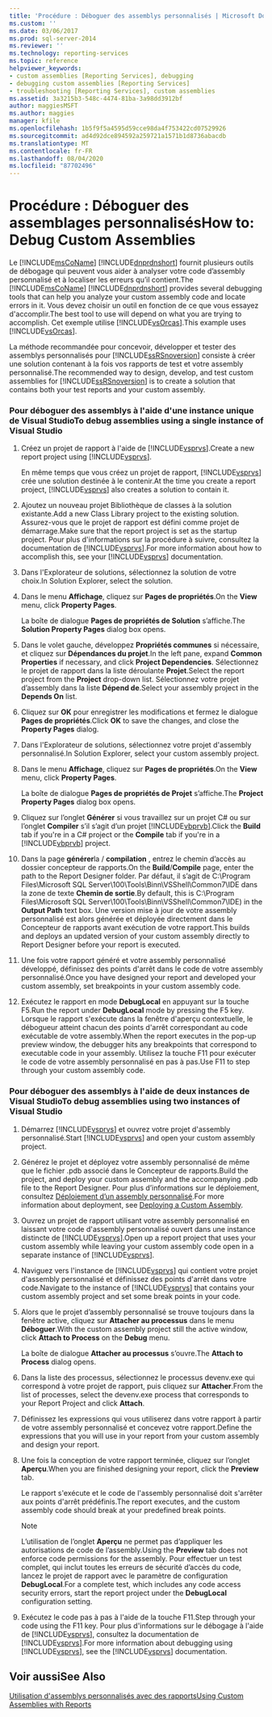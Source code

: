 ```yaml
---
title: 'Procédure : Déboguer des assemblys personnalisés | Microsoft Docs'
ms.custom: ''
ms.date: 03/06/2017
ms.prod: sql-server-2014
ms.reviewer: ''
ms.technology: reporting-services
ms.topic: reference
helpviewer_keywords:
- custom assemblies [Reporting Services], debugging
- debugging custom assemblies [Reporting Services]
- troubleshooting [Reporting Services], custom assemblies
ms.assetid: 3a3215b3-548c-4474-81ba-3a98dd3912bf
author: maggiesMSFT
ms.author: maggies
manager: kfile
ms.openlocfilehash: 1b5f9f5a4595d59cce98da4f753422cd07529926
ms.sourcegitcommit: ad4d92dce894592a259721a1571b1d8736abacdb
ms.translationtype: MT
ms.contentlocale: fr-FR
ms.lasthandoff: 08/04/2020
ms.locfileid: "87702496"
---
```

# <a name="how-to-debug-custom-assemblies"></a><span data-ttu-id="46dc6-102">Procédure : Déboguer des assemblages personnalisés</span><span class="sxs-lookup"><span data-stu-id="46dc6-102">How to: Debug Custom Assemblies</span></span>
  <span data-ttu-id="46dc6-103">Le [!INCLUDE[msCoName](../../includes/msconame-md.md)] [!INCLUDE[dnprdnshort](../../includes/dnprdnshort-md.md)] fournit plusieurs outils de débogage qui peuvent vous aider à analyser votre code d’assembly personnalisé et à localiser les erreurs qu’il contient.</span><span class="sxs-lookup"><span data-stu-id="46dc6-103">The [!INCLUDE[msCoName](../../includes/msconame-md.md)] [!INCLUDE[dnprdnshort](../../includes/dnprdnshort-md.md)] provides several debugging tools that can help you analyze your custom assembly code and locate errors in it.</span></span> <span data-ttu-id="46dc6-104">Vous devez choisir un outil en fonction de ce que vous essayez d'accomplir.</span><span class="sxs-lookup"><span data-stu-id="46dc6-104">The best tool to use will depend on what you are trying to accomplish.</span></span> <span data-ttu-id="46dc6-105">Cet exemple utilise [!INCLUDE[vsOrcas](../../includes/vsorcas-md.md)].</span><span class="sxs-lookup"><span data-stu-id="46dc6-105">This example uses [!INCLUDE[vsOrcas](../../includes/vsorcas-md.md)].</span></span>  
  
 <span data-ttu-id="46dc6-106">La méthode recommandée pour concevoir, développer et tester des assemblys personnalisés pour [!INCLUDE[ssRSnoversion](../../includes/ssrsnoversion-md.md)] consiste à créer une solution contenant à la fois vos rapports de test et votre assembly personnalisé.</span><span class="sxs-lookup"><span data-stu-id="46dc6-106">The recommended way to design, develop, and test custom assemblies for [!INCLUDE[ssRSnoversion](../../includes/ssrsnoversion-md.md)] is to create a solution that contains both your test reports and your custom assembly.</span></span>  
  
### <a name="to-debug-assemblies-using-a-single-instance-of-visual-studio"></a><span data-ttu-id="46dc6-107">Pour déboguer des assemblys à l'aide d'une instance unique de Visual Studio</span><span class="sxs-lookup"><span data-stu-id="46dc6-107">To debug assemblies using a single instance of Visual Studio</span></span>  
  
1.  <span data-ttu-id="46dc6-108">Créez un projet de rapport à l'aide de [!INCLUDE[vsprvs](../../includes/vsprvs-md.md)].</span><span class="sxs-lookup"><span data-stu-id="46dc6-108">Create a new report project using [!INCLUDE[vsprvs](../../includes/vsprvs-md.md)].</span></span>  
  
     <span data-ttu-id="46dc6-109">En même temps que vous créez un projet de rapport, [!INCLUDE[vsprvs](../../includes/vsprvs-md.md)] crée une solution destinée à le contenir.</span><span class="sxs-lookup"><span data-stu-id="46dc6-109">At the time you create a report project, [!INCLUDE[vsprvs](../../includes/vsprvs-md.md)] also creates a solution to contain it.</span></span>  
  
2.  <span data-ttu-id="46dc6-110">Ajoutez un nouveau projet Bibliothèque de classes à la solution existante.</span><span class="sxs-lookup"><span data-stu-id="46dc6-110">Add a new Class Library project to the existing solution.</span></span> <span data-ttu-id="46dc6-111">Assurez-vous que le projet de rapport est défini comme projet de démarrage.</span><span class="sxs-lookup"><span data-stu-id="46dc6-111">Make sure that the report project is set as the startup project.</span></span> <span data-ttu-id="46dc6-112">Pour plus d'informations sur la procédure à suivre, consultez la documentation de [!INCLUDE[vsprvs](../../includes/vsprvs-md.md)].</span><span class="sxs-lookup"><span data-stu-id="46dc6-112">For more information about how to accomplish this, see your [!INCLUDE[vsprvs](../../includes/vsprvs-md.md)] documentation.</span></span>  
  
3.  <span data-ttu-id="46dc6-113">Dans l'Explorateur de solutions, sélectionnez la solution de votre choix.</span><span class="sxs-lookup"><span data-stu-id="46dc6-113">In Solution Explorer, select the solution.</span></span>  
  
4.  <span data-ttu-id="46dc6-114">Dans le menu **Affichage**, cliquez sur **Pages de propriétés**.</span><span class="sxs-lookup"><span data-stu-id="46dc6-114">On the **View** menu, click **Property Pages**.</span></span>  
  
     <span data-ttu-id="46dc6-115">La boîte de dialogue **Pages de propriétés de Solution** s’affiche.</span><span class="sxs-lookup"><span data-stu-id="46dc6-115">The **Solution Property Pages** dialog box opens.</span></span>  
  
5.  <span data-ttu-id="46dc6-116">Dans le volet gauche, développez **Propriétés communes** si nécessaire, et cliquez sur **Dépendances du projet**.</span><span class="sxs-lookup"><span data-stu-id="46dc6-116">In the left pane, expand **Common Properties** if necessary, and click **Project Dependencies**.</span></span> <span data-ttu-id="46dc6-117">Sélectionnez le projet de rapport dans la liste déroulante **Projet**.</span><span class="sxs-lookup"><span data-stu-id="46dc6-117">Select the report project from the **Project** drop-down list.</span></span> <span data-ttu-id="46dc6-118">Sélectionnez votre projet d’assembly dans la liste **Dépend de**.</span><span class="sxs-lookup"><span data-stu-id="46dc6-118">Select your assembly project in the **Depends On** list.</span></span>  
  
6.  <span data-ttu-id="46dc6-119">Cliquez sur **OK** pour enregistrer les modifications et fermez le dialogue **Pages de propriétés**.</span><span class="sxs-lookup"><span data-stu-id="46dc6-119">Click **OK** to save the changes, and close the **Property Pages** dialog.</span></span>  
  
7.  <span data-ttu-id="46dc6-120">Dans l'Explorateur de solutions, sélectionnez votre projet d'assembly personnalisé.</span><span class="sxs-lookup"><span data-stu-id="46dc6-120">In Solution Explorer, select your custom assembly project.</span></span>  
  
8.  <span data-ttu-id="46dc6-121">Dans le menu **Affichage**, cliquez sur **Pages de propriétés**.</span><span class="sxs-lookup"><span data-stu-id="46dc6-121">On the **View** menu, click **Property Pages**.</span></span>  
  
     <span data-ttu-id="46dc6-122">La boîte de dialogue **Pages de propriétés de Projet** s’affiche.</span><span class="sxs-lookup"><span data-stu-id="46dc6-122">The **Project Property Pages** dialog box opens.</span></span>  
  
9. <span data-ttu-id="46dc6-123">Cliquez sur l’onglet **Générer** si vous travaillez sur un projet C# ou sur l’onglet **Compiler** s’il s’agit d’un projet [!INCLUDE[vbprvb](../../includes/vbprvb-md.md)].</span><span class="sxs-lookup"><span data-stu-id="46dc6-123">Click the **Build** tab if you're in a C# project or the **Compile** tab if you're in a [!INCLUDE[vbprvb](../../includes/vbprvb-md.md)] project.</span></span>  
  
10. <span data-ttu-id="46dc6-124">Dans la page **générer**la / **compilation** , entrez le chemin d’accès au dossier concepteur de rapports.</span><span class="sxs-lookup"><span data-stu-id="46dc6-124">On the **Build**/**Compile** page, enter the path to the Report Designer folder.</span></span> <span data-ttu-id="46dc6-125">Par défaut, il s’agit de C:\Program Files\Microsoft SQL Server\100\Tools\Binn\VSShell\Common7\IDE dans la zone de texte **Chemin de sortie**.</span><span class="sxs-lookup"><span data-stu-id="46dc6-125">By default, this is C:\Program Files\Microsoft SQL Server\100\Tools\Binn\VSShell\Common7\IDE) in the **Output Path** text box.</span></span> <span data-ttu-id="46dc6-126">Une version mise à jour de votre assembly personnalisé est alors générée et déployée directement dans le Concepteur de rapports avant exécution de votre rapport.</span><span class="sxs-lookup"><span data-stu-id="46dc6-126">This builds and deploys an updated version of your custom assembly directly to Report Designer before your report is executed.</span></span>  
  
11. <span data-ttu-id="46dc6-127">Une fois votre rapport généré et votre assembly personnalisé développé, définissez des points d'arrêt dans le code de votre assembly personnalisé.</span><span class="sxs-lookup"><span data-stu-id="46dc6-127">Once you have designed your report and developed your custom assembly, set breakpoints in your custom assembly code.</span></span>  
  
12. <span data-ttu-id="46dc6-128">Exécutez le rapport en mode **DebugLocal** en appuyant sur la touche F5.</span><span class="sxs-lookup"><span data-stu-id="46dc6-128">Run the report under **DebugLocal** mode by pressing the F5 key.</span></span> <span data-ttu-id="46dc6-129">Lorsque le rapport s'exécute dans la fenêtre d'aperçu contextuelle, le débogueur atteint chacun des points d'arrêt correspondant au code exécutable de votre assembly.</span><span class="sxs-lookup"><span data-stu-id="46dc6-129">When the report executes in the pop-up preview window, the debugger hits any breakpoints that correspond to executable code in your assembly.</span></span> <span data-ttu-id="46dc6-130">Utilisez la touche F11 pour exécuter le code de votre assembly personnalisé en pas à pas.</span><span class="sxs-lookup"><span data-stu-id="46dc6-130">Use F11 to step through your custom assembly code.</span></span>  
  
### <a name="to-debug-assemblies-using-two-instances-of-visual-studio"></a><span data-ttu-id="46dc6-131">Pour déboguer des assemblys à l'aide de deux instances de Visual Studio</span><span class="sxs-lookup"><span data-stu-id="46dc6-131">To debug assemblies using two instances of Visual Studio</span></span>  
  
1.  <span data-ttu-id="46dc6-132">Démarrez [!INCLUDE[vsprvs](../../includes/vsprvs-md.md)] et ouvrez votre projet d'assembly personnalisé.</span><span class="sxs-lookup"><span data-stu-id="46dc6-132">Start [!INCLUDE[vsprvs](../../includes/vsprvs-md.md)] and open your custom assembly project.</span></span>  
  
2.  <span data-ttu-id="46dc6-133">Générez le projet et déployez votre assembly personnalisé de même que le fichier .pdb associé dans le Concepteur de rapports.</span><span class="sxs-lookup"><span data-stu-id="46dc6-133">Build the project, and deploy your custom assembly and the accompanying .pdb file to the Report Designer.</span></span> <span data-ttu-id="46dc6-134">Pour plus d’informations sur le déploiement, consultez [Déploiement d’un assembly personnalisé](deploying-a-custom-assembly.md).</span><span class="sxs-lookup"><span data-stu-id="46dc6-134">For more information about deployment, see [Deploying a Custom Assembly](deploying-a-custom-assembly.md).</span></span>  
  
3.  <span data-ttu-id="46dc6-135">Ouvrez un projet de rapport utilisant votre assembly personnalisé en laissant votre code d'assembly personnalisé ouvert dans une instance distincte de [!INCLUDE[vsprvs](../../includes/vsprvs-md.md)].</span><span class="sxs-lookup"><span data-stu-id="46dc6-135">Open up a report project that uses your custom assembly while leaving your custom assembly code open in a separate instance of [!INCLUDE[vsprvs](../../includes/vsprvs-md.md)].</span></span>  
  
4.  <span data-ttu-id="46dc6-136">Naviguez vers l'instance de [!INCLUDE[vsprvs](../../includes/vsprvs-md.md)] qui contient votre projet d'assembly personnalisé et définissez des points d'arrêt dans votre code.</span><span class="sxs-lookup"><span data-stu-id="46dc6-136">Navigate to the instance of [!INCLUDE[vsprvs](../../includes/vsprvs-md.md)] that contains your custom assembly project and set some break points in your code.</span></span>  
  
5.  <span data-ttu-id="46dc6-137">Alors que le projet d’assembly personnalisé se trouve toujours dans la fenêtre active, cliquez sur **Attacher au processus** dans le menu **Déboguer**.</span><span class="sxs-lookup"><span data-stu-id="46dc6-137">With the custom assembly project still the active window, click **Attach to Process** on the **Debug** menu.</span></span>  
  
     <span data-ttu-id="46dc6-138">La boîte de dialogue **Attacher au processus** s’ouvre.</span><span class="sxs-lookup"><span data-stu-id="46dc6-138">The **Attach to Process** dialog opens.</span></span>  
  
6.  <span data-ttu-id="46dc6-139">Dans la liste des processus, sélectionnez le processus devenv.exe qui correspond à votre projet de rapport, puis cliquez sur **Attacher**.</span><span class="sxs-lookup"><span data-stu-id="46dc6-139">From the list of processes, select the devenv.exe process that corresponds to your Report Project and click **Attach**.</span></span>  
  
7.  <span data-ttu-id="46dc6-140">Définissez les expressions qui vous utiliserez dans votre rapport à partir de votre assembly personnalisé et concevez votre rapport.</span><span class="sxs-lookup"><span data-stu-id="46dc6-140">Define the expressions that you will use in your report from your custom assembly and design your report.</span></span>  
  
8.  <span data-ttu-id="46dc6-141">Une fois la conception de votre rapport terminée, cliquez sur l’onglet **Aperçu**.</span><span class="sxs-lookup"><span data-stu-id="46dc6-141">When you are finished designing your report, click the **Preview** tab.</span></span>  
  
     <span data-ttu-id="46dc6-142">Le rapport s'exécute et le code de l'assembly personnalisé doit s'arrêter aux points d'arrêt prédéfinis.</span><span class="sxs-lookup"><span data-stu-id="46dc6-142">The report executes, and the custom assembly code should break at your predefined break points.</span></span>  
  
    > [!NOTE]  
    >  <span data-ttu-id="46dc6-143">L’utilisation de l’onglet **Aperçu** ne permet pas d’appliquer les autorisations de code de l’assembly.</span><span class="sxs-lookup"><span data-stu-id="46dc6-143">Using the **Preview** tab does not enforce code permissions for the assembly.</span></span> <span data-ttu-id="46dc6-144">Pour effectuer un test complet, qui inclut toutes les erreurs de sécurité d’accès du code, lancez le projet de rapport avec le paramètre de configuration **DebugLocal**.</span><span class="sxs-lookup"><span data-stu-id="46dc6-144">For a complete test, which includes any code access security errors, start the report project under the **DebugLocal** configuration setting.</span></span>  
  
9. <span data-ttu-id="46dc6-145">Exécutez le code pas à pas à l'aide de la touche F11.</span><span class="sxs-lookup"><span data-stu-id="46dc6-145">Step through your code using the F11 key.</span></span> <span data-ttu-id="46dc6-146">Pour plus d'informations sur le débogage à l'aide de [!INCLUDE[vsprvs](../../includes/vsprvs-md.md)], consultez la documentation de [!INCLUDE[vsprvs](../../includes/vsprvs-md.md)].</span><span class="sxs-lookup"><span data-stu-id="46dc6-146">For more information about debugging using [!INCLUDE[vsprvs](../../includes/vsprvs-md.md)], see the [!INCLUDE[vsprvs](../../includes/vsprvs-md.md)] documentation.</span></span>  
  
## <a name="see-also"></a><span data-ttu-id="46dc6-147">Voir aussi</span><span class="sxs-lookup"><span data-stu-id="46dc6-147">See Also</span></span>  
 [<span data-ttu-id="46dc6-148">Utilisation d'assemblys personnalisés avec des rapports</span><span class="sxs-lookup"><span data-stu-id="46dc6-148">Using Custom Assemblies with Reports</span></span>](using-custom-assemblies-with-reports.md)  
  
  
